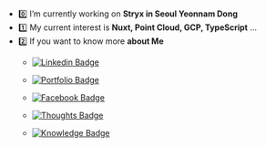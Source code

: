 - 0️⃣ I’m currently working on **Stryx in Seoul Yeonnam Dong**
- 1️⃣ My current interest is **Nuxt, Point Cloud, GCP, TypeScript** ...
- 2️⃣ If you want to know more **about Me**
  - [![Linkedin Badge](https://img.shields.io/badge/LinkedIn-blue?style=flat-square&logo=LinkedIn&logoColor=white&link=https://www.linkedin.com/in/sungle3737/)](https://www.linkedin.com/in/sungle3737/)

  - [![Portfolio Badge](https://img.shields.io/badge/Portfolio-orange?style=flat-square&logo=cloudflare&logoColor=white&link=https://seonglae.com)](https://seonglae.com)

  - [![Facebook Badge](https://img.shields.io/badge/Facebook-1877f2?style=flat-square&logo=facebook&logoColor=white&link=https://www.facebook.com/profile.php?id=100006296858033)](https://www.facebook.com/profile.php?id=100006296858033)
  
  - [![Thoughts Badge](https://img.shields.io/badge/Thoughts%20Page-grey?style=flat-square&logo=notion&logoColor=white&link=https://life.seonglae.com)](https://life.seonglae.com)

  - [![Knowledge Badge](https://img.shields.io/badge/Knowledge%20Page-grey?style=flat-square&logo=notion&logoColor=white&link=https://info.seonglae.com)](https://info.seonglae.com)
